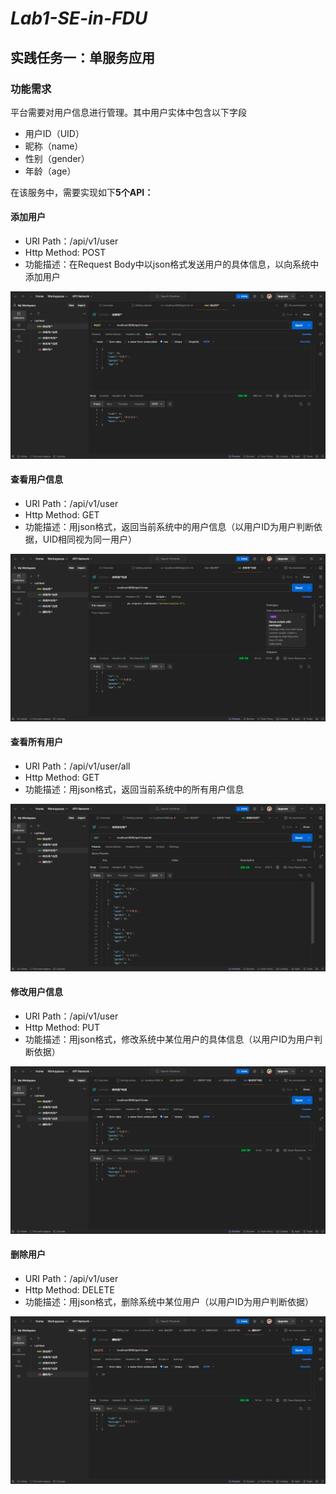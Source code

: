*Lab1-SE-in-FDU*  
====

## **实践任务一：单服务应用**

### **功能需求**

平台需要对用户信息进行管理。其中用户实体中包含以下字段

- 用户ID（UID）
- 昵称（name）
- 性别（gender）
- 年龄（age）

在该服务中，需要实现如下**5个API：**

#### 添加用户

- URI Path：/api/v1/user
- Http Method: POST
- 功能描述：在Request Body中以json格式发送用户的具体信息，以向系统中添加用户

![./Resource](.\Resource\001.jpg)

#### 查看用户信息

- URI Path：/api/v1/user
- Http Method: GET
- 功能描述：用json格式，返回当前系统中的用户信息（以用户ID为用户判断依据，UID相同视为同一用户）

![./Resource](.\Resource\002.jpg)

#### 查看所有用户

- URI Path：/api/v1/user/all
- Http Method: GET
- 功能描述：用json格式，返回当前系统中的所有用户信息

![./Resource](.\Resource\003.jpg)

#### 修改用户信息

- URI Path：/api/v1/user
- Http Method: PUT
- 功能描述：用json格式，修改系统中某位用户的具体信息（以用户ID为用户判断依据）

![./Resource](.\Resource\004.jpg)

#### 删除用户

- URI Path：/api/v1/user
- Http Method: DELETE
- 功能描述：用json格式，删除系统中某位用户（以用户ID为用户判断依据）

![./Resource](.\Resource\005.jpg)
